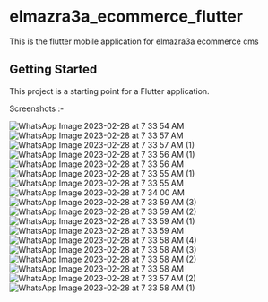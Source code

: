 # elmazra3a_ecommerce_flutter

This is the flutter mobile application for elmazra3a ecommerce cms

## Getting Started

This project is a starting point for a Flutter application.

Screenshots :-

![WhatsApp Image 2023-02-28 at 7 33 54 AM](https://user-images.githubusercontent.com/101604261/221770300-8e4eb4d7-ba69-496e-a270-8c903fff87f9.jpeg)
![WhatsApp Image 2023-02-28 at 7 33 57 AM](https://user-images.githubusercontent.com/101604261/221770272-06327fc5-fb8c-4aef-a1ab-4a5624e45e81.jpeg)
![WhatsApp Image 2023-02-28 at 7 33 57 AM (1)](https://user-images.githubusercontent.com/101604261/221770268-8012d39d-bba9-40c5-8918-90afe3ecc67a.jpeg)
![WhatsApp Image 2023-02-28 at 7 33 56 AM (1)](https://user-images.githubusercontent.com/101604261/221770276-4736af06-bdef-4f33-a104-30c5a59ba085.jpeg)
![WhatsApp Image 2023-02-28 at 7 33 56 AM](https://user-images.githubusercontent.com/101604261/221770281-ec52ddde-ccb4-456e-9281-26dcb7fbf1d7.jpeg)
![WhatsApp Image 2023-02-28 at 7 33 55 AM (1)](https://user-images.githubusercontent.com/101604261/221770289-dcc5ad75-e1e8-4a29-9acc-737bdef8cd54.jpeg)
![WhatsApp Image 2023-02-28 at 7 33 55 AM](https://user-images.githubusercontent.com/101604261/221770293-ee97b804-4fa4-4933-99d6-ce6ed203f006.jpeg)
![WhatsApp Image 2023-02-28 at 7 34 00 AM](https://user-images.githubusercontent.com/101604261/221770303-df29518e-3a46-4602-ae1b-8a4955e741a7.jpeg)
![WhatsApp Image 2023-02-28 at 7 33 59 AM (3)](https://user-images.githubusercontent.com/101604261/221770309-195dae01-3b30-4f24-8e5b-33c4997227aa.jpeg)
![WhatsApp Image 2023-02-28 at 7 33 59 AM (2)](https://user-images.githubusercontent.com/101604261/221770312-02a3b1ce-d7ca-48fe-ad91-5ad24087b501.jpeg)
![WhatsApp Image 2023-02-28 at 7 33 59 AM (1)](https://user-images.githubusercontent.com/101604261/221770321-723fa6b4-95cd-4c64-8217-a7ec24d19472.jpeg)
![WhatsApp Image 2023-02-28 at 7 33 59 AM](https://user-images.githubusercontent.com/101604261/221770327-9e82141d-c9e7-4a61-862e-72b685363e4b.jpeg)
![WhatsApp Image 2023-02-28 at 7 33 58 AM (4)](https://user-images.githubusercontent.com/101604261/221770332-e7ea3b84-44c3-4d04-ad3e-50349fdf1106.jpeg)
![WhatsApp Image 2023-02-28 at 7 33 58 AM (3)](https://user-images.githubusercontent.com/101604261/221770336-4c1a3b0a-8dc0-4cf5-ba55-9b45987a91c8.jpeg)
![WhatsApp Image 2023-02-28 at 7 33 58 AM (2)](https://user-images.githubusercontent.com/101604261/221770340-4f860ae9-84cb-482e-b2c6-4a7b95c3de21.jpeg)
![WhatsApp Image 2023-02-28 at 7 33 58 AM](https://user-images.githubusercontent.com/101604261/221770257-5e65f77c-ad5a-4546-a3cf-9331122f202d.jpeg)
![WhatsApp Image 2023-02-28 at 7 33 57 AM (2)](https://user-images.githubusercontent.com/101604261/221770262-534d7d85-9256-4aba-944e-52f3144d566b.jpeg)
 ![WhatsApp Image 2023-02-28 at 7 33 58 AM (1)](https://user-images.githubusercontent.com/101604261/221770245-c9c53a82-4b7b-4def-b2e2-4e46f0387a40.jpeg)
